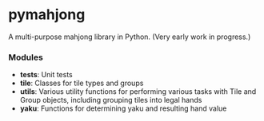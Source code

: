# pymahjong
A multi-purpose mahjong library in Python. (Very early work in progress.)

### Modules
* __tests__: Unit tests
* __tile__: Classes for tile types and groups
* __utils__: Various utility functions for performing various tasks with Tile and Group objects, including grouping tiles into legal hands
* __yaku__: Functions for determining yaku and resulting hand value
